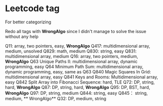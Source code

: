 # Leetcode tag
For better categorizing

Redo all tags with **WrongAlgo** since I didn't manage to solve the issue without any help

Q11: array, two pointers, easy, **WrongAlgo**
Q417: multidimensional array, medium, unsolved
Q829: math, medium
Q830: string, easy
Q831: multidimensional array, medium
Q16: array, two pointers, medium, **WrongAlgo**
Q63 Unique Paths II: multidimensional array, dynamic programming, easy
Q64 Minimum Path Sum: multidimensional array, dynamic programming, easy, same as Q63
Q840 Magic Squares In Grid: multidimensional array, easy
Q841 Keys and Rooms: Multidimensional array, easy
Q842 Split Array into Fibonacci Sequence: hard, TLE
Q72: DP, string, hard, **WrongAlgo**
Q87: DP, string, hard, **WrongAlgo**
Q95: DP, BST, hard, **WrongAlgo**
Q97: DP, string, medium
Q844: string, easy
Q845： string, medium, ** WrongAlgo**
Q32: DP, medium, string
